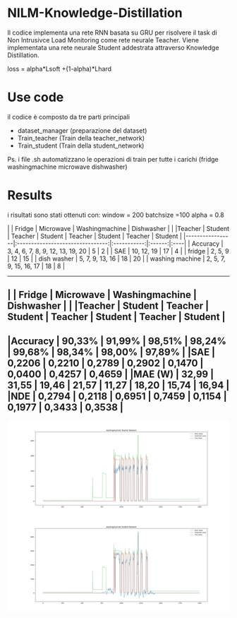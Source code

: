 # NILM-Knowledge-Distillation

Il codice implementa una rete RNN basata su GRU per risolvere il task di Non Intrusivce Load Monitoring come rete neurale Teacher. Viene implementata una rete neurale Student addestrata attraverso Knowledge Distillation. 

loss = alpha*Lsoft +(1-alpha)*Lhard


# Use code 
il codice è composto da tre parti principali 
- dataset_manager (preparazione del dataset)
- Train_teacher (Train della teacher_network)
- Train_student (Train della student_network)

Ps. i file .sh automatizzano le operazioni di train per tutte i carichi (fridge washingmachine microwave dishwasher)

# Results
i risultati sono stati ottenuti con:
window = 200
batchsize =100
alpha = 0.8

|                 |       Fridge                   |  Microwave | Washingmachine   | Dishwasher |
|                 |Teacher	| Student |	Teacher	| Student |	Teacher	| Student	| Teacher	| Student |
|-----------------|:--------------------------------:|:-----------:|:------:|:----|
| Accuracy          | 3, 4, 6, 7, 8, 9, 12, 13, 19, 20 |     5       |   2    |
| SAE       | 10, 12, 19                       |    17       |   4    |
| fridge          | 2, 5, 9                          |     12      |   15   |
| dish washer     | 5, 7, 9, 13, 16                  |     18      |   20   |
| washing machine | 2, 5, 7, 9, 15, 16, 17           |      18     |   8    |

 -------------------------------------------------------------------------------------------
|	          |       Fridge		  |      Microwave		|   Washingmachine	|    	Dishwasher    |
|	          |Teacher	| Student |	Teacher	| Student |	Teacher	| Student	| Teacher	| Student |
 -------------------------------------------------------------------------------------------
|Accuracy	  | 90,33%  | 91,99%	| 98,51%  | 98,24%	| 99,68%	| 98,34%	| 98,00%	| 97,89%  |
|SAE 	      | 0,2206	| 0,2210	| 0,2789  | 0,2902	| 0,1470	| 0,0400	| 0,4257	| 0,4659  |
|MAE (W)	  | 32,99	  | 31,55	  | 19,46	  | 21,57	  | 11,27	  | 18,20	  | 15,74	  | 16,94   |
|NDE	      | 0,2794	| 0,2118	| 0,6951	| 0,7459	| 0,1154	| 0,1977	| 0,3433	| 0,3538  |
 -------------------------------------------------------------------------------------------
 
![](images/washingmachineteacher.png)
![](images/washingmachinestudent.png)
